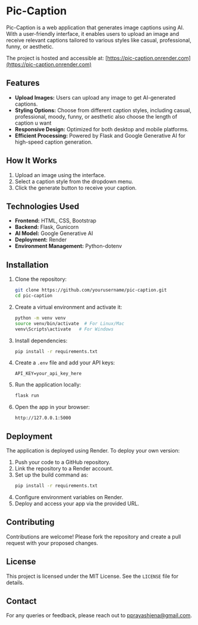# Pic-Caption

Pic-Caption is a web application that generates image captions using AI. With a user-friendly interface, it enables users to upload an image and receive relevant captions tailored to various styles like casual, professional, funny, or aesthetic.

The project is hosted and accessible at: [https://pic-caption.onrender.com](https://pic-caption.onrender.com)

## Features

- **Upload Images:** Users can upload any image to get AI-generated captions.
- **Styling Options:** Choose from different caption styles, including casual, professional, moody, funny, or aesthetic also choose the length of caption u want
- **Responsive Design:** Optimized for both desktop and mobile platforms.
- **Efficient Processing:** Powered by Flask and Google Generative AI for high-speed caption generation.

## How It Works

1. Upload an image using the interface.
2. Select a caption style from the dropdown menu.
3. Click the generate button to receive your caption.

## Technologies Used

- **Frontend:** HTML, CSS, Bootstrap
- **Backend:** Flask, Gunicorn
- **AI Model:** Google Generative AI
- **Deployment:** Render
- **Environment Management:** Python-dotenv

## Installation

1. Clone the repository:
   ```bash
   git clone https://github.com/yourusername/pic-caption.git
   cd pic-caption
   ```

2. Create a virtual environment and activate it:
   ```bash
   python -m venv venv
   source venv/bin/activate  # For Linux/Mac
   venv\Scripts\activate   # For Windows
   ```

3. Install dependencies:
   ```bash
   pip install -r requirements.txt
   ```

4. Create a `.env` file and add your API keys:
   ```env
   API_KEY=your_api_key_here
   ```

5. Run the application locally:
   ```bash
   flask run
   ```

6. Open the app in your browser:
   ```
   http://127.0.0.1:5000
   ```

## Deployment

The application is deployed using Render. To deploy your own version:

1. Push your code to a GitHub repository.
2. Link the repository to a Render account.
3. Set up the build command as:
   ```bash
   pip install -r requirements.txt
   ```
4. Configure environment variables on Render.
5. Deploy and access your app via the provided URL.

## Contributing

Contributions are welcome! Please fork the repository and create a pull request with your proposed changes.

## License

This project is licensed under the MIT License. See the `LICENSE` file for details.

## Contact

For any queries or feedback, please reach out to [pprayashjena@gmail.com](mailto:pprayashjena@gmail.com).

